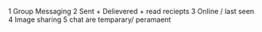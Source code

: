 1 Group Messaging
2 Sent + Delievered + read reciepts
3 Online / last seen
4 Image sharing
5 chat are temparary/ peramaent